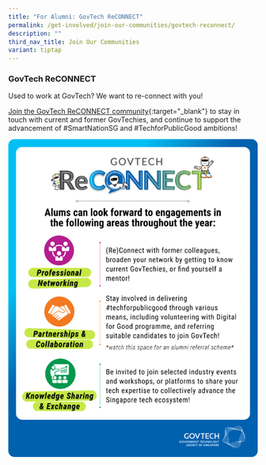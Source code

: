 ```yaml
---
title: "For Alumni: GovTech ReCONNECT"
permalink: /get-involved/join-our-communities/govtech-reconnect/
description: ""
third_nav_title: Join Our Communities
variant: tiptap
---
```

### **GovTech ReCONNECT**

Used to work at GovTech? We want to re-connect with you!

[Join the GovTech ReCONNECT community](https://www.go.gov.sg/govtechreconnect){:target="_blank"} to stay in touch with current and former GovTechies, and continue to support the advancement of #SmartNationSG and #TechforPublicGood ambitions!

![GOVTECH ReCONNECT](/images/careers/GovTech_ReCONNECT.png)